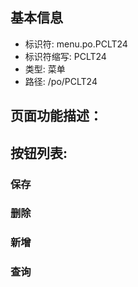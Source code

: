 
## 基本信息

- 标识符: menu.po.PCLT24
- 标识符缩写: PCLT24
- 类型: 菜单
- 路径: /po/PCLT24

## 页面功能描述：





## 按钮列表:


### 保存



### 删除



### 新增



### 查询


